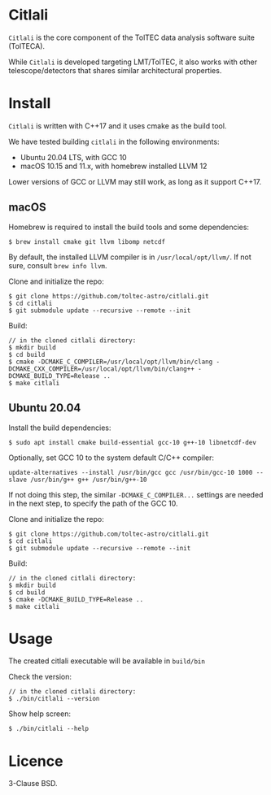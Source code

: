 # Citlali

`Citlali` is the core component of the TolTEC data analysis software suite
(TolTECA).


While `Citlali` is developed targeting LMT/TolTEC, it also works with
other telescope/detectors that shares similar architectural properties.


# Install

`Citlali` is written with C++17 and it uses cmake as the build tool.

We have tested building `citlali` in the following environments:

* Ubuntu 20.04 LTS, with GCC 10
* macOS 10.15 and 11.x, with homebrew installed LLVM 12

Lower versions of GCC or LLVM may still work, as long as it support C++17.

## macOS

Homebrew is required to install the build tools and some dependencies:
```
$ brew install cmake git llvm libomp netcdf
```
By default, the installed LLVM compiler is in `/usr/local/opt/llvm/`. If
not sure, consult `brew info llvm`.

Clone and initialize the repo:
```
$ git clone https://github.com/toltec-astro/citlali.git
$ cd citlali
$ git submodule update --recursive --remote --init
```

Build:
```
// in the cloned citlali directory:
$ mkdir build
$ cd build
$ cmake -DCMAKE_C_COMPILER=/usr/local/opt/llvm/bin/clang -DCMAKE_CXX_COMPILER=/usr/local/opt/llvm/bin/clang++ -DCMAKE_BUILD_TYPE=Release ..
$ make citlali
```
## Ubuntu 20.04

Install the build dependencies:

```
$ sudo apt install cmake build-essential gcc-10 g++-10 libnetcdf-dev
```

Optionally, set GCC 10 to the system default C/C++ compiler:
```
update-alternatives --install /usr/bin/gcc gcc /usr/bin/gcc-10 1000 --slave /usr/bin/g++ g++ /usr/bin/g++-10
```
If not doing this step, the similar `-DCMAKE_C_COMPILER...` settings are needed in the next step, to specify the
path of the GCC 10.

Clone and initialize the repo:
```
$ git clone https://github.com/toltec-astro/citlali.git
$ cd citlali
$ git submodule update --recursive --remote --init
```

Build:
```
// in the cloned citlali directory:
$ mkdir build
$ cd build
$ cmake -DCMAKE_BUILD_TYPE=Release ..
$ make citlali
```

# Usage

The created citlali executable will be available in `build/bin`

Check the version:
```
// in the cloned citlali directory:
$ ./bin/citlali --version
```

Show help screen:
```
$ ./bin/citlali --help
```

# Licence

3-Clause BSD.
